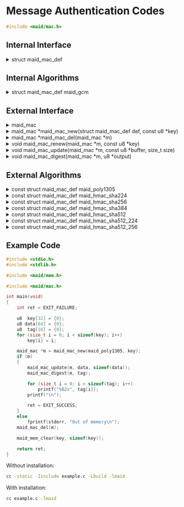 <!---
 *  This file is part of libmaid
 *
 *  Libmaid is free software; you can redistribute it and/or
 *  modify it under the terms of the GNU Lesser General Public
 *  License as published by the Free Software Foundation; either
 *  version 2.1 of the License, or (at your option) any later version.
 *
 *  Libmaid is distributed in the hope that it will be useful,
 *  but WITHOUT ANY WARRANTY; without even the implied warranty of
 *  MERCHANTABILITY or FITNESS FOR A PARTICULAR PURPOSE.
 *  See the GNU Lesser General Public License for more details.
 *
 *  You should have received a copy of the GNU Lesser General Public
 *  License along with libmaid; if not, see <https://www.gnu.org/licenses/>.
--->

# Message Authentication Codes

```c
#include <maid/mac.h>
```

## Internal Interface

<details>
<summary>struct maid_mac_def</summary>
Type that defines a MAC algorithm

</details>

## Internal Algorithms

<details>
<summary>struct maid_mac_def maid_gcm</summary>
Special MAC for GCM AEAD construction
</details>

## External Interface

<details>
<summary>maid_mac</summary>
Opaque type that contains the state of a MAC

</details>

<details>
<summary>maid_mac *maid_mac_new(struct maid_mac_def def,
                                const u8 *key)</summary>
Creates a MAC instance

### Parameters
| name    | description          |
|---------|----------------------|
| def     | Algorithm definition |
| key     | Algorithm-dependent  |

### Return value
| case    | description       |
|---------|-------------------|
| Success | maid_mac instance |
| Failure | NULL              |

</details>

<details>
<summary>maid_mac *maid_mac_del(maid_mac *m)</summary>
Deletes a MAC instance

### Parameters
| name | description       |
|------|-------------------|
| m    | maid_mac instance |

### Return value
| case   | description |
|--------|-------------|
| Always | NULL        |

</details>

<details>
<summary>void maid_mac_renew(maid_mac *m, const u8 *key)</summary>
Recreates a MAC instance

### Parameters
| name    | description          |
|---------|----------------------|
| m       | maid_mac instance    |
| key     | Algorithm-dependent  |

</details>

<details>
<summary>void maid_mac_update(maid_mac *m,
                              const u8 *buffer, size_t size)</summary>
Updates the MAC state

### Parameters
| name   | description           |
|--------|-----------------------|
| m      | maid_mac instance     |
| buffer | Data to be read       |
| size   | Size of the operation |

</details>

<details>
<summary>void maid_mac_digest(maid_mac *m, u8 *output)</summary>
Outputs the authentication tag (One time, ending the MAC instance)

### Parameters
| name   | description            |
|--------|------------------------|
| m      | maid_mac instance      |
| output | Block to be written on |

</details>

## External Algorithms

<details>
<summary>const struct maid_mac_def maid_poly1305</summary>
Poly1305 128-bit MAC (IETF)

### Parameters
| name | description |
|------|-------------|
| key  | 256-bit key |
</details>

<details>
<summary>const struct maid_mac_def maid_hmac_sha224</summary>
HMAC-SHA224 224-bit MAC (NIST)

### Parameters
| name | description |
|------|-------------|
| key  | 512-bit key |
</details>

<details>
<summary>const struct maid_mac_def maid_hmac_sha256</summary>
HMAC-SHA256 256-bit MAC (NIST)

### Parameters
| name | description |
|------|-------------|
| key  | 512-bit key |
</details>

<details>
<summary>const struct maid_mac_def maid_hmac_sha384</summary>
HMAC-SHA384 384-bit MAC (NIST)

### Parameters
| name | description  |
|------|--------------|
| key  | 1024-bit key |
</details>

<details>
<summary>const struct maid_mac_def maid_hmac_sha512</summary>
HMAC-SHA512 512-bit MAC (NIST)

### Parameters
| name | description  |
|------|--------------|
| key  | 1024-bit key |
</details>

<details>
<summary>const struct maid_mac_def maid_hmac_sha512_224</summary>
HMAC-SHA512/224 224-bit MAC (NIST)

### Parameters
| name | description  |
|------|--------------|
| key  | 1024-bit key |
</details>

<details>
<summary>const struct maid_mac_def maid_hmac_sha512_256</summary>
HMAC-SHA512/256 256-bit MAC (NIST)

### Parameters
| name | description  |
|------|--------------|
| key  | 1024-bit key |
</details>

## Example Code

```c
#include <stdio.h>
#include <stdlib.h>

#include <maid/mem.h>

#include <maid/mac.h>

int main(void)
{
    int ret = EXIT_FAILURE;

    u8  key[32] = {0};
    u8 data[64] = {0};
    u8  tag[16] = {0};
    for (size_t i = 0; i < sizeof(key); i++)
        key[i] = i;

    maid_mac *m = maid_mac_new(maid_poly1305, key);
    if (m)
    {
        maid_mac_update(m, data, sizeof(data));
        maid_mac_digest(m, tag);

        for (size_t i = 0; i < sizeof(tag); i++)
            printf("%02x", tag[i]);
        printf("\n");

        ret = EXIT_SUCCESS;
    }
    else
        fprintf(stderr, "Out of memory\n");
    maid_mac_del(m);

    maid_mem_clear(key, sizeof(key));

    return ret;
}
```

Without installation:
```sh
cc -static -Iinclude example.c -Lbuild -lmaid
```

With installation:
```sh
cc example.c -lmaid
```
